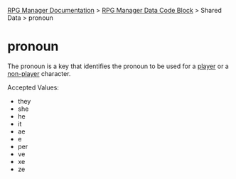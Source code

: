 [RPG Manager Documentation](../../index.md) >
[RPG Manager Data Code Block](../index.md) >
Shared Data >
pronoun

# pronoun

The pronoun is a key that identifies the pronoun to be used for a [player](../../components/character.md) or a
[non-player](../../components/non-player-character.md) character.


Accepted Values:
- they
- she
- he
- it
- ae
- e
- per
- ve
- xe
- ze
